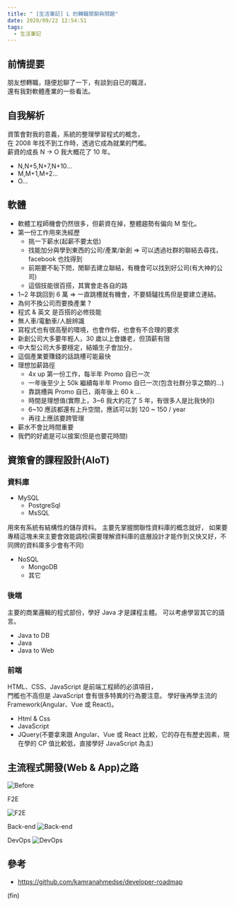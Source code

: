```yaml
---
title: " [生活筆記] L 的轉職閒聊與問題"
date: 2020/09/22 12:54:51
tags:
  - 生活筆記
---
```


## 前情提要

朋友想轉職，隨便尬聊了一下，有談到自已的職涯，  
還有我對軟體產業的一些看法。

## 自我解析

資策會對我的意義，系統的整理學習程式的概念，  
在 2008 年找不到工作時，透過它成為就業的門檻。  
薪資的成長 N → O 我大概花了 10 年。

- N,N+5,N+7,N+10...
- M,M+1,M+2...
- O...

## 軟體

- 軟體工程師機會仍然很多，但薪資在掉，整體趨勢有偏向 M 型化。
- 第一份工作用來洗經歷
  - 挑一下薪水(起薪不要太低)
  - 找能加分與學到東西的公司/產業/新創 => 可以透過社群的聯結去尋找，facebook 也找得到
  - 前期要不恥下問，閒聊去建立聯結，有機會可以找到好公司(有大神的公司)
  - 這個技能很百搭，其實會走各自的路
- 1~2 年跳回到 6 萬 => 一直跳槽就有機會，不要騎驢找馬但是要建立連結。
- 為何不換公司而要換產業 ?
- 程式 & 英文 是百搭的必修技能
- 無人車/電動車/人臉辨識
- 寫程式也有很高壓的環境，也會作假，也會有不合理的要求
- 新創公司大多要年輕人，30 歲以上會嫌老，但頂薪有限
- 中大型公司大多要穩定，結婚生子會加分，
- 這個產業要賺錢的話跳槽可能最快
- 理想加薪路徑
  - 4x up 第一份工作，每半年 Promo 自已一次
  - 一年後至少上 50k 繼續每半年 Promo 自已一次(包含社群分享之類的...)
  - 靠跳槽與 Promo 自已，兩年後上 60 k ...
  - 時間是理想值(實際上，3~6 我大約花了 5 年，有很多人是比我快的)
  - 6~10 應該都還有上升空間，應該可以到 120 ~ 150 / year
  - 再往上應該要跨管理
- 薪水不會比時間重要
- 我們的好處是可以接案(但是也要花時間)

## 資策會的課程設計(AIoT)

### 資料庫

- MySQL
  - PostgreSql
  - MsSQL

用來有系統有結構性的儲存資料。
主要先掌握關聯性資料庫的概念就好，
如果要專精這塊未來主要會效能調校(需要理解資料庫的底層設計才能作到又快又好，不同牌的資料庫多少會有不同)

- NoSQL
  - MongoDB
  - 其它

### 後端

主要的商業邏輯的程式部份，學好 Java 才是課程主體。
可以考慮學習其它的語言。

- Java to DB
- Java
- Java to Web

### 前端

HTML、CSS、JavaScript 是前端工程師的必須項目，  
門檻也不高但是 JavaScript 會有很多特異的行為要注意。
學好後再學主流的 Framework(Angular、Vue 或 React)。

- Html & Css
- JavaScript
- JQuery(不要拿來跟 Angular、Vue 或 React 比較，它的存在有歷史因素，現在學的 CP 值比較低，直接學好 JavaScript 為主)

## 主流程式開發(Web & App)之路

![Before](https://i.imgur.com/ME75oy1.png)

F2E

![F2E](https://i.imgur.com/OtC8yoW.png)

Back-end
![Back-end](https://i.imgur.com/KYi08LU.png)

DevOps
![DevOps](https://i.imgur.com/ftRylxZ.png)

## 參考

- <https://github.com/kamranahmedse/developer-roadmap>

(fin)
